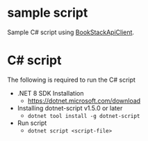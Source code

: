 # sample script

Sample C# script using [BookStackApiClient](https://www.nuget.org/packages/BookStackApiClient).

# C# script

The following is required to run the C# script

- .NET 8 SDK Installation
    - https://dotnet.microsoft.com/download
- Installing dotnet-script v1.5.0 or later
    - `dotnet tool install -g dotnet-script`
- Run script
    - `dotnet script <script-file>`

